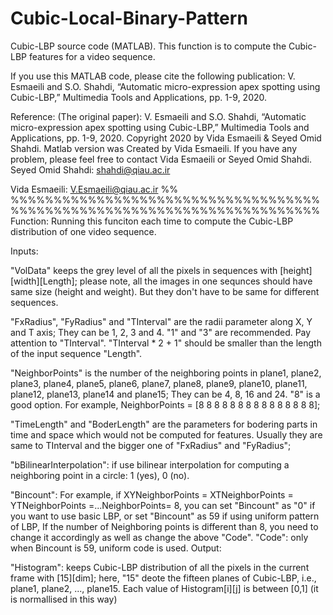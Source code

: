 # Cubic-Local-Binary-Pattern
Cubic-LBP source code (MATLAB). 
This function is to compute the Cubic-LBP features for a video sequence.

If you use this MATLAB code, please cite the following publication:
V. Esmaeili and S.O. Shahdi, “Automatic micro-expression apex spotting using Cubic-LBP,” Multimedia Tools and Applications, pp. 1-9, 2020.

Reference: 
(The original paper):
V. Esmaeili and S.O. Shahdi, “Automatic micro-expression apex spotting using Cubic-LBP,” Multimedia Tools and Applications, pp. 1-9, 2020.
Copyright 2020 by Vida Esmaeili & Seyed Omid Shahdi.
Matlab version was Created by Vida Esmaeili.
If you have any problem, please feel free to contact Vida Esmaeili or Seyed Omid Shahdi.
Seyed Omid Shahdi:
shahdi@qiau.ac.ir

Vida Esmaeili:
V.Esmaeili@qiau.ac.ir
%% %%%%%%%%%%%%%%%%%%%%%%%%%%%%%%%%%%%%%%%%%%%%%%%%%%%%%%%%%%%%%%%%%%%%%%%%
Function: Running this funciton each time to compute the Cubic-LBP distribution of one video sequence.

Inputs:

"VolData" keeps the grey level of all the pixels in sequences with [height][width][Length];
please note, all the images in one sequnces should have same size (height and weight).
But they don't have to be same for different sequences.

"FxRadius", "FyRadius" and "TInterval" are the radii parameter along X, Y and T axis; They can be 1, 2, 3 and 4. "1" and "3" are recommended.
Pay attention to "TInterval". "TInterval * 2 + 1" should be smaller than the length of the input sequence "Length".


"NeighborPoints" is the number of the neighboring points in plane1, plane2, plane3, plane4, plane5, plane6, plane7, plane8, plane9, plane10, plane11, plane12, plane13, plane14 and plane15; They can be 4, 8, 16 and 24. "8" is a good option. For example, NeighborPoints = [8 8 8 8 8 8 8 8 8 8 8 8 8 8 8];

"TimeLength" and "BoderLength" are the parameters for bodering parts in time and space which would not be computed for features. Usually they are same to TInterval and the bigger one of "FxRadius" and "FyRadius";

"bBilinearInterpolation": if use bilinear interpolation for computing a neighboring point in a circle: 1 (yes), 0 (no).

"Bincount": For example, if XYNeighborPoints = XTNeighborPoints = YTNeighborPoints =...NeighborPoints= 8, you can set "Bincount" as "0" if you want to use basic LBP, or set "Bincount" as 59 if using uniform pattern of LBP, If the number of Neighboring points is different than 8, you need to change it accordingly as well as change the above "Code".
"Code": only when Bincount is 59, uniform code is used.
Output:

"Histogram": keeps Cubic-LBP distribution of all the pixels in the current frame with [15][dim];
here, "15" deote the fifteen planes of Cubic-LBP, i.e., plane1, plane2, ..., plane15.
Each value of Histogram[i][j] is between [0,1] (it is normallised in this way)



